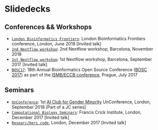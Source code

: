 # Slidedecks 

## Conferences && Workshops

*  [`London Bioinformatics Frontiers`](./BioinformaticsFrontiers19): London Bioinformatics Frontiers conference, London, June 2019 [Invited talk]
*  [`2nd Nextflow workshop`](./NextflowWorkshop18): 2nd Nextflow workshop, Barcelona, November 2018
*  [`1st Nextflow workshop`](./NextflowWorkshop17): 1st Nextflow workshop, Barcelona, September 2017 [Invited talk]
*  [`BOSC17`](./BOSC17): 18th Annual Bioinformatics Open Source Conference ([BOSC 2017](https://www.open-bio.org/wiki/BOSC_2017)) as part of the [ISMB/ECCB conference](https://www.iscb.org/ismbeccb2017), Prague, July 2017

## Seminars

*  [`UnConference`](./unConference2018/): 1st [AI Club for Gender Minority](https://www.meetup.com/ai-club/) UnConference, London, September 2018 [Part of a JC series]
*  [`Computational Biology Seminars`](./Crick17): Francis Crick Institute, London, December 2017 [Invited talk]
*  [`Researc/hers code`](./Crick17), London, December 2017 [Invited talk]


